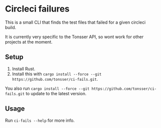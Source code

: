 # Circleci failures

This is a small CLI that finds the test files that failed for a given circleci build.

It is currently very specific to the Tonsser API, so wont work for other projects at the moment.

## Setup

1. Install Rust.
2. Install this with `cargo install --force --git https://github.com/tonsser/ci-fails.git`.

You also run `cargo install --force --git https://github.com/tonsser/ci-fails.git` to update to the latest version.

## Usage

Run `ci-fails --help` for more info.
